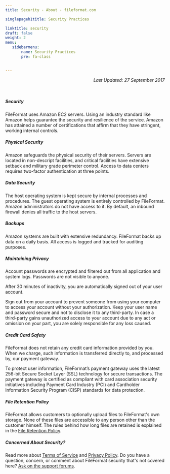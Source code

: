 ```yaml
---
title: Security - About - fileformat.com

singlepageh1title: Security Practices

linktitle: security
draft: false
weight: 2
menu:
   sidebarmenu: 
       name: Security Practices
       pre: fa-class


---
```



<p style="text-align: right;"><em>Last Updated: </em><i>27 September 2017</i></p>
<div class="clearall"> </div>
<div class="box1 row">
<div class="col-md-12">
<h5>Security</h5>
<p>FileFormat uses Amazon EC2 servers. Using an industry standard like Amazon helps guarantee the security and resilience of the service. Amazon has attained a number of certifications that affirm that they have stringent, working internal controls.</p>
</div>
</div>
<div class="box1 row">
<div class="col-md-12">
<h5>Physical Security</h5>
<p>Amazon safeguards the physical security of their servers. Servers are located in non-descript facilities, and critical facilities have extensive setback and military grade perimeter control. Access to data centers requires two-factor authentication at three points.</p>
</div>
</div>
<div class="box1 row">
<div class="col-md-12">
<h5>Data Security</h5>
<p>The host operating system is kept secure by internal processes and procedures. The guest operating system is entirely controlled by FileFormat. Amazon administrators do not have access to it. By default, an inbound firewall denies all traffic to the host servers.</p>
</div>
</div>
<div class="box1 row">
<div class="col-md-12">
<h5>Backups</h5>
<p>Amazon systems are built with extensive redundancy. FileFormat backs up data on a daily basis. All access is logged and tracked for auditing purposes.</p>
</div>
</div>
<div class="box1 row">
<div class="col-md-12">
<h5>Maintaining Privacy</h5>
<p>Account passwords are encrypted and filtered out from all application and system logs. Passwords are not visible to anyone.</p>
<p>After 30 minutes of inactivity, you are automatically signed out of your user account.</p>
<p>Sign out from your account to prevent someone from using your computer to access your account without your authorization. Keep your user name and password secure and not to disclose it to any third-party. In case a third-party gains unauthorized access to your account due to any act or omission on your part, you are solely responsible for any loss caused.</p>
</div>
</div>
<div class="box1 row">
<div class="col-md-12">
<h5>Credit Card Safety</h5>
<p>FileFormat does not retain any credit card information provided by you. When we charge, such information is transferred directly to, and processed by, our payment gateway.</p>
<p>To protect user information, FileFormat’s payment gateway uses the latest 256-bit Secure Socket Layer (SSL) technology for secure transactions. The payment gateway is certified as compliant with card association security initiatives including Payment Card Industry (PCI) and Cardholder Information Security Program (CISP) standards for data protection.</p>
</div>
</div>
<div class="box1 row">
<div class="col-md-12">
<h5>File Retention Policy</h5>
<p>FileFormat allows customers to optionally upload files to FileFormat's own storage. None of these files are accessible to any person other than the customer himself. The rules behind how long files are retained is explained in the <a href="/legal/file-retention-policy">File Retention Policy</a>.</p>
</div>
</div>
<div class="box1 row">
<div class="col-md-12">
<h5>Concerned About Security?</h5>
<p>Read more about <a href="/legal/tos" rel="alternate">Terms of Service</a> and <a href="/legal/privacy-policy" rel="alternate">Privacy Policy</a>. Do you have a question, concern, or comment about FileFormat security that's not covered here? <a href="https://forum.fileformat.com/" rel="alternate">Ask on the support forums</a>.</p>
</div>
</div>
